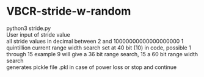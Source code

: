 # VBCR-stride-w-random
python3 stride.py <br>
User input of stride value<br>
all stride values in decimal between 2 and 10000000000000000000 1 quintillion
current range width search  set at 40 bit (10) in code, possible 1 through 15 example 9 will give a 36 bit range search, 15 a 60 bit range width search<br>
generates pickle file .pkl in case of power loss or stop and continue<br>
